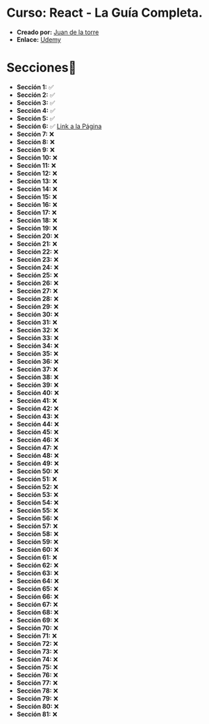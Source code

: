 # Curso: React - La Guía Completa.

-   **Creado por:** [Juan de la torre](https://twitter.com/codigoconjuan)
-   **Enlace:** [Udemy](https://www.udemy.com/course/react-de-principiante-a-experto-creando-mas-de-10-aplicaciones)

# Secciones📌

-   **Sección 1:** ✅
-   **Sección 2:** ✅
-   **Sección 3:** ✅
-   **Sección 4:** ✅
-   **Sección 5:** ✅
-   **Sección 6:** ✅ [Link a la Página](https://seguimiento-veterinaria.netlify.app)
-   **Sección 7:** ❌
-   **Sección 8:** ❌
-   **Sección 9:** ❌
-   **Sección 10:** ❌
-   **Sección 11:** ❌
-   **Sección 12:** ❌
-   **Sección 13:** ❌
-   **Sección 14:** ❌
-   **Sección 15:** ❌
-   **Sección 16:** ❌
-   **Sección 17:** ❌
-   **Sección 18:** ❌
-   **Sección 19:** ❌
-   **Sección 20:** ❌
-   **Sección 21:** ❌
-   **Sección 22:** ❌
-   **Sección 23:** ❌
-   **Sección 24:** ❌
-   **Sección 25:** ❌
-   **Sección 26:** ❌
-   **Sección 27:** ❌
-   **Sección 28:** ❌
-   **Sección 29:** ❌
-   **Sección 30:** ❌
-   **Sección 31:** ❌
-   **Sección 32:** ❌
-   **Sección 33:** ❌
-   **Sección 34:** ❌
-   **Sección 35:** ❌
-   **Sección 36:** ❌
-   **Sección 37:** ❌
-   **Sección 38:** ❌
-   **Sección 39:** ❌
-   **Sección 40:** ❌
-   **Sección 41:** ❌
-   **Sección 42:** ❌
-   **Sección 43:** ❌
-   **Sección 44:** ❌
-   **Sección 45:** ❌
-   **Sección 46:** ❌
-   **Sección 47:** ❌
-   **Sección 48:** ❌
-   **Sección 49:** ❌
-   **Sección 50:** ❌
-   **Sección 51:** ❌
-   **Sección 52:** ❌
-   **Sección 53:** ❌
-   **Sección 54:** ❌
-   **Sección 55:** ❌
-   **Sección 56:** ❌
-   **Sección 57:** ❌
-   **Sección 58:** ❌
-   **Sección 59:** ❌
-   **Sección 60:** ❌
-   **Sección 61:** ❌
-   **Sección 62:** ❌
-   **Sección 63:** ❌
-   **Sección 64:** ❌
-   **Sección 65:** ❌
-   **Sección 66:** ❌
-   **Sección 67:** ❌
-   **Sección 68:** ❌
-   **Sección 69:** ❌
-   **Sección 70:** ❌
-   **Sección 71:** ❌
-   **Sección 72:** ❌
-   **Sección 73:** ❌
-   **Sección 74:** ❌
-   **Sección 75:** ❌
-   **Sección 76:** ❌
-   **Sección 77:** ❌
-   **Sección 78:** ❌
-   **Sección 79:** ❌
-   **Sección 80:** ❌
-   **Sección 81:** ❌
